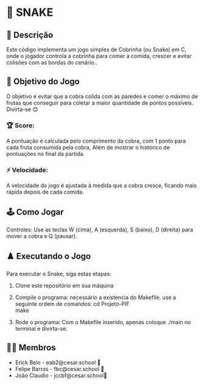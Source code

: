  

# 🐍 SNAKE 

## 📄 Descrição

Este código implementa um jogo simples de Cobrinha (ou Snake) em C, onde o jogador controla a cobrinha para comer a comida, crescer e evitar colisões com as bordas do cenário..

## 🎯 Objetivo do Jogo

O objetivo é evitar que a cobra colida com as paredes e comer o máximo de frutas que conseguir para coletar a maior quantidade de pontos possíveis.
Divirta-se 😊 

### 🏆 Score:
A pontuação é calculada pelo comprimento da cobra, com 1 ponto para cada fruta consumida pela cobra, Além de mostrar o histórico de pontuações no final da partida.

### ⚡️ Velocidade:
A velocidade do jogo é ajustada à medida que a cobra cresce, ficando mais rápida depois de cada comida.


## 🕹️ Como Jogar
Controles: Use as teclas W (cima), A (esquerda), S (baixo), D (direita) para mover a cobra e Q (pausar).


## ♟️ Executando o Jogo

Para executar o Snake, siga estas etapas:

1. Clone este repositório em sua máquina
   
3. Compile o programa:
   necessário a existencia do Makefile.
   use a seguinte ordem de comandos:
   cd Projeto-PIF <br>
   make

5. Rode o programa:
   Com o Makefile inserido, apenas coloque ./main no terminal e divirta-se.

## 👩‍💻 Membros

<ul>
  <li>
    <a >Erick Belo - eab2@cesar.school 📩
  </li>
  <li>
    <a > Felipe Barros - fbc@cesar.school 📩
  </li>
  <li>
    <a > João Claudio - jccbf@cesar.school📩
  </li>
</ul>
